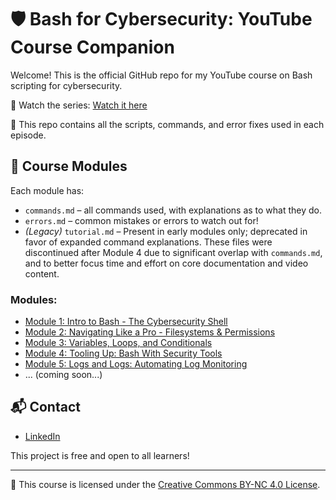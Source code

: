 # 🛡️ Bash for Cybersecurity: YouTube Course Companion

Welcome! This is the official GitHub repo for my YouTube course on Bash scripting for cybersecurity.

🎥 Watch the series: [Watch it here](https://www.youtube.com/watch?v=6QyjFj5dRVE&list=PLGPhFvIx6g8hdTP3fj2GV7qeISOUjYknL)

📂 This repo contains all the scripts, commands, and error fixes used in each episode.

## 📘 Course Modules

Each module has:
- `commands.md` – all commands used, with explanations as to what they do.
- `errors.md` – common mistakes or errors to watch out for!
- *(Legacy)* `tutorial.md` – Present in early modules only; deprecated in favor of expanded command explanations. These files were discontinued after Module 4 due to significant overlap with `commands.md`, and to better focus time and effort on core documentation and video content.

### Modules:
- [Module 1: Intro to Bash - The Cybersecurity Shell](./Module%201:%20Intro%20to%20Bash%20-%20The%20Cybersecurity%20Shell/)
- [Module 2: Navigating Like a Pro - Filesystems & Permissions](./Module%202%3A%20Navigating%20Like%20a%20Pro%20-%20Filesystems%20%26%20Permissions)
- [Module 3: Variables, Loops, and Conditionals](./Module%203:%20Variables,%20Loops,%20and%20Conditionals:%20Building%20Logic%20for%20Defense/)
- [Module 4: Tooling Up: Bash With Security Tools](https://github.com/zominy/bash-cybersecurity-course/tree/main/Module%204%3A%20%20Tooling%20Up%3A%20Bash%20with%20Security%20Tools)
- [Module 5: Logs and Logs: Automating Log Monitoring](https://github.com/zominy/bash-cybersecurity-course/tree/main/Module%205%3A%20Logs%20and%20Logs%3A%20Automating%20Log%20Monitoring)
- ... (coming soon...)

## 📬 Contact
- [LinkedIn](https://www.linkedin.com/in/max-zominy-85ba92310/)

This project is free and open to all learners!

---
📄 This course is licensed under the [Creative Commons BY-NC 4.0 License](https://creativecommons.org/licenses/by-nc/4.0/).
